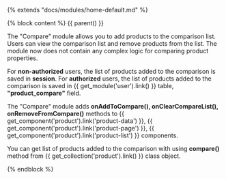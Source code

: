 {% extends "docs/modules/home-default.md" %}

{% block content %}
{{ parent() }}

The "Compare" module allows you to add products to the comparison list.
Users can view the comparison list and remove products from the list.
The module now does not contain any complex logic for comparing product properties.

For **non-authorized** users, the list of products added to the comparison is saved in **session**.
For **authorized** users, the list of products added to the comparison is saved in {{ get_module('user').link() }} table, **"product_compare"** field.

The "Compare" module adds **onAddToCompare(), onClearCompareList(), onRemoveFromCompare()** methods to {{ get_component('product').link('product-data') }},
{{ get_component('product').link('product-page') }}, {{ get_component('product').link('product-list') }} components.

You can get list of products added to the comparison with using **compare()** method from {{ get_collection('product').link() }} class object. 

{% endblock %}
